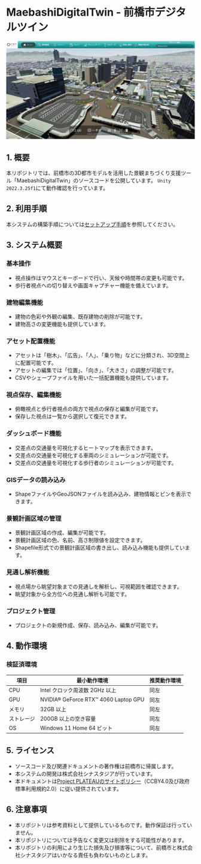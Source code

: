 # MaebashiDigitalTwin - 前橋市デジタルツイン

![トップイメージ](./Documentation~/resources/top_image.png)

## 1. 概要
本リポジトリでは、前橋市の3D都市モデルを活用した景観まちづくり支援ツール「MaebashiDigitalTwin」のソースコードを公開しています。
`Unity 2022.3.25f1`にて動作確認を行っています。

## 2. 利用手順
本システムの構築手順については[セットアップ手順](./Documentation~/manual/Setup.md)を参照してください。

## 3. システム概要

### 基本操作
- 視点操作はマウスとキーボードで行い、天候や時間帯の変更も可能です。
- 歩行者視点への切り替えや画面キャプチャー機能を備えています。

### 建物編集機能
- 建物の色彩や外観の編集、既存建物の削除が可能です。
- 建物高さの変更機能も提供しています。

### アセット配置機能
- アセットは「樹木」、「広告」、「人」、「乗り物」などに分類され、3D空間上に配置可能です。
- アセットの編集では「位置」、「向き」、「大きさ」の調整が可能です。
- CSVやシェープファイルを用いた一括配置機能も提供しています。

### 視点保存、編集機能
- 俯瞰視点と歩行者視点の両方で視点の保存と編集が可能です。
- 保存した視点は一覧から選択して復元できます。

### ダッシュボード機能
- 交差点の交通量を可視化するヒートマップを表示できます。
- 交差点の交通量を可視化する車両のシミュレーションが可能です。
- 交差点の交通量を可視化する歩行者のシミュレーションが可能です。

### GISデータの読み込み
- ShapeファイルやGeoJSONファイルを読み込み、建物情報とピンを表示できます。

### 景観計画区域の管理
- 景観計画区域の作成、編集が可能です。
- 景観計画区域の色、名前、高さ制限値を設定できます。
- Shapefile形式での景観計画区域の書き出し、読み込み機能も提供しています。

### 見通し解析機能
- 視点場から眺望対象までの見通しを解析し、可視範囲を確認できます。
- 眺望対象から全方位への見通し解析も可能です。

### プロジェクト管理
- プロジェクトの新規作成、保存、読み込み、編集が可能です。

## 4. 動作環境

### 検証済環境

| 項目              | 最小動作環境                | 推奨動作環境              |
|------------------|--------------------------|--------------------------|
| CPU             | Intel クロック周波数 2GHz 以上 | 同左                      | 
| GPU             | NVIDIA® GeForce RTX™ 4060 Laptop GPU | 同左                      | 
| メモリ          | 32GB 以上                 | 同左                      | 
| ストレージ      | 200GB 以上の空き容量       | 同左                      | 
| OS             | Windows 11 Home 64 ビット | 同左                      |

## 5. ライセンス

- ソースコード及び関連ドキュメントの著作権は前橋市に帰属します。
- 本システムの開発は株式会社シナスタジアが行っています。
- 本ドキュメントは[Project PLATEAUのサイトポリシー](https://www.mlit.go.jp/plateau/site-policy/)（CCBY4.0及び政府標準利用規約2.0）に従い提供されています。

## 6. 注意事項

- 本リポジトリは参考資料として提供しているものです。動作保証は行っていません。
- 本リポジトリについては予告なく変更又は削除をする可能性があります。
- 本リポジトリの利用により生じた損失及び損害等について、前橋市と株式会社シナスタジアはいかなる責任も負わないものとします。